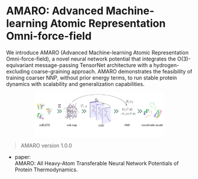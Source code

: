 # AMARO: Advanced Machine-learning Atomic Representation Omni-force-field

We introduce AMARO (Advanced Machine-learning Atomic Representation Omni-force-field), a novel neural network potential that integrates the O(3)-equivariant message-passing TensorNet architecture with a hydrogen-excluding coarse-graining approach. AMARO demonstrates the feasibility of training coarser NNP, without
prior energy terms, to run stable protein dynamics with scalability and generalization capabilities. 

<img src="pipeline.webp"
    alt="Markdown Monster icon"
    style="display: block; margin-left: auto; margin-right: auto; width: 70%; height: auto;" />

> AMARO version 1.0.0
- paper:</br>
    AMARO: All Heavy-Atom Transferable Neural Network Potentials of Protein Thermodynamics. 


